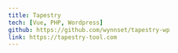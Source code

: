 ```yaml
---
title: Tapestry
tech: [Vue, PHP, Wordpress]
github: https://github.com/wynnset/tapestry-wp
link: https://tapestry-tool.com
---
```

